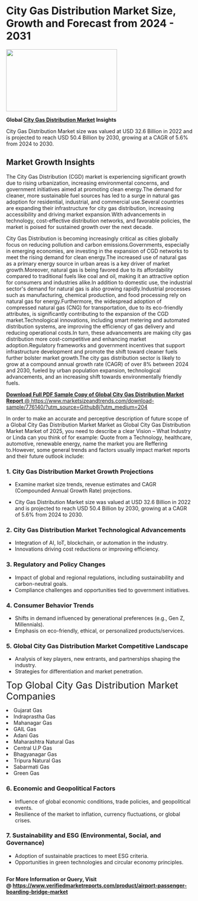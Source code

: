 <H1>City Gas Distribution Market Size, Growth and Forecast from 2024 - 2031</H1><img class="aligncenter size-medium wp-image-584254" src="https://thirdeyenews.in/wp-content/uploads/2024/09/Global-Market-Research-300x168.jpeg" alt="" width="300" height="168" /><p><strong>Global&nbsp;<a href="https://www.marketsizeandtrends.com/download-sample/776140/?utm_source=Github8j?utm_medium=204">City Gas Distribution Market</a> Insights</strong></p><p>City Gas Distribution Market size was valued at USD 32.6 Billion in 2022 and is projected to reach USD 50.4 Billion by 2030, growing at a CAGR of 5.6% from 2024 to 2030.</p><p><h2>Market Growth Insights</h2> <p>The City Gas Distribution (CGD) market is experiencing significant growth due to rising urbanization, increasing environmental concerns, and government initiatives aimed at promoting clean energy.The demand for cleaner, more sustainable fuel sources has led to a surge in natural gas adoption for residential, industrial, and commercial use.Several countries are expanding their infrastructure for city gas distribution, increasing accessibility and driving market expansion.With advancements in technology, cost-effective distribution networks, and favorable policies, the market is poised for sustained growth over the next decade.</p> <p><a href="#"></a></p> <p>City Gas Distribution is becoming increasingly critical as cities globally focus on reducing pollution and carbon emissions.Governments, especially in emerging economies, are investing in the expansion of CGD networks to meet the rising demand for clean energy.The increased use of natural gas as a primary energy source in urban areas is a key driver of market growth.Moreover, natural gas is being favored due to its affordability compared to traditional fuels like coal and oil, making it an attractive option for consumers and industries alike.In addition to domestic use, the industrial sector's demand for natural gas is also growing rapidly.Industrial processes such as manufacturing, chemical production, and food processing rely on natural gas for energy.Furthermore, the widespread adoption of compressed natural gas (CNG) for transportation, due to its eco-friendly attributes, is significantly contributing to the expansion of the CGD market.Technological innovations, including smart metering and automated distribution systems, are improving the efficiency of gas delivery and reducing operational costs.In turn, these advancements are making city gas distribution more cost-competitive and enhancing market adoption.Regulatory frameworks and government incentives that support infrastructure development and promote the shift toward cleaner fuels further bolster market growth.The city gas distribution sector is likely to grow at a compound annual growth rate (CAGR) of over 8% between 2024 and 2030, fueled by urban population expansion, technological advancements, and an increasing shift towards environmentally friendly fuels.</p> <p><a href="#"></p><p><span class=""><strong>Download Full PDF Sample Copy of Global City Gas Distribution Market Report</strong> @ <a href="https://www.marketsizeandtrends.com/download-sample/776140/?utm_source=Github8j?utm_medium=204" target="_blank">https://www.marketsizeandtrends.com/download-sample/776140/?utm_source=Github8j?utm_medium=204</a></span></p><p>In order to make an accurate and perceptive description of future scope of a Global&nbsp;City Gas Distribution Market Market as Global&nbsp;City Gas Distribution Market Market of 2025, you need to describe a clear Vision &ndash; What Industry or Linda can you think of for example: Quote from a Technology, healthcare, automotive, renewable energy, name the market you are Reffering to.However, some general trends and factors usually impact market reports and their future outlook include:</p><h3>1.&nbsp;<strong>City Gas Distribution Market Growth Projections</strong></h3><ul><li>Examine market size trends, revenue estimates and CAGR (Compounded Annual Growth Rate) projections.</li><li><p>City Gas Distribution Market size was valued at USD 32.6 Billion in 2022 and is projected to reach USD 50.4 Billion by 2030, growing at a CAGR of 5.6% from 2024 to 2030.</p></li></ul><h3>2.&nbsp;<strong>City Gas Distribution Market Technological Advancements</strong></h3><ul><li>Integration of AI, IoT, blockchain, or automation in the industry.</li><li>Innovations driving cost reductions or improving efficiency.</li></ul><h3>3.&nbsp;<strong>Regulatory and Policy Changes</strong></h3><ul><li>Impact of global and regional regulations, including sustainability and carbon-neutral goals.</li><li>Compliance challenges and opportunities tied to government initiatives.</li></ul><h3>4.&nbsp;<strong>Consumer Behavior Trends</strong></h3><ul><li>Shifts in demand influenced by generational preferences (e.g., Gen Z, Millennials).</li><li>Emphasis on eco-friendly, ethical, or personalized products/services.</li></ul><h3>5.&nbsp;<strong>Global City Gas Distribution Market Competitive Landscape</strong></h3><ul><li>Analysis of key players, new entrants, and partnerships shaping the industry.</li><li>Strategies for differentiation and market penetration.</li></ul><p data-pm-slice="1 1 []"><span style="color: inherit; font-family: inherit; font-size: 25px;">Top Global City Gas Distribution Market Companies</span></p><div class="" data-test-id=""><p><li>Gujarat Gas</li><li> Indraprastha Gas</li><li> Mahanagar Gas</li><li> GAIL Gas</li><li> Adani Gas</li><li> Maharashtra Natural Gas</li><li> Central U.P Gas</li><li> Bhagyanagar Gas</li><li> Tripura Natural Gas</li><li> Sabarmati Gas</li><li> Green Gas</li></p></div><h3>6.&nbsp;<strong>Economic and Geopolitical Factors</strong></h3><ul><li>Influence of global economic conditions, trade policies, and geopolitical events.</li><li>Resilience of the market to inflation, currency fluctuations, or global crises.</li></ul><h3>7.&nbsp;<strong>Sustainability and ESG (Environmental, Social, and Governance)</strong></h3><ul><li>Adoption of sustainable practices to meet ESG criteria.</li><li>Opportunities in green technologies and circular economy principles.</li></ul><h2><strong style="font-size: 14px;">For More Information or Query, Visit @&nbsp;</strong><a style="background-color: #ffffff; font-size: 14px;" href="https://www.marketsizeandtrends.com/report/city-gas-distribution-market/" target="_blank">https://www.verifiedmarketreports.com/product/airport-passenger-boarding-bridge-market</a></h2>